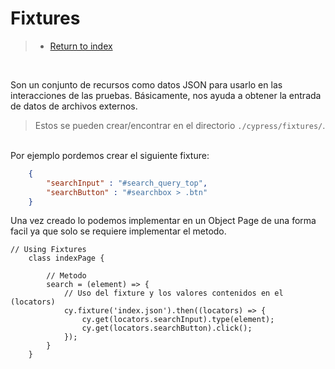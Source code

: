 
# **Fixtures**

>* [Return to index](../README.md)

<br>

Son un conjunto de recursos como datos JSON para usarlo en las interacciones de las pruebas. Básicamente, nos ayuda a obtener la entrada de datos de archivos externos.

>Estos se pueden crear/encontrar en el directorio ```./cypress/fixtures/```.

<br>
Por ejemplo pordemos crear el siguiente fixture:

```JSON
    {
        "searchInput" : "#search_query_top",
        "searchButton" : "#searchbox > .btn"
    }
```

Una vez creado lo podemos implementar en un Object Page de una forma facil ya que solo se requiere implementar el metodo.

```JS
// Using Fixtures
    class indexPage {

        // Metodo
        search = (element) => {
            // Uso del fixture y los valores contenidos en el (locators)
            cy.fixture('index.json').then((locators) => {
                cy.get(locators.searchInput).type(element);
                cy.get(locators.searchButton).click();
            });
        }
    }
```